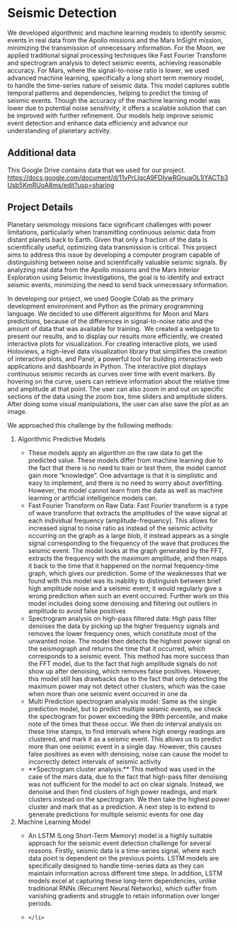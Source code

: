 # Seismic Detection
We developed algorithmic and machine learning models to identify seismic events in real data from the Apollo missions and the Mars InSight mission, minimizing the transmission of unnecessary information. For the Moon, we applied traditional signal processing techniques like Fast Fourier Transform and spectrogram analysis to detect seismic events, achieving reasonable accuracy. For Mars, where the signal-to-noise ratio is lower, we used advanced machine learning, specifically a long short term memory model, to handle the time-series nature of seismic data. This model captures subtle temporal patterns and dependencies, helping to predict the timing of seismic events. Though the accuracy of the machine learning model was lower due to potential noise sensitivity, it offers a scalable solution that can be improved with further refinement. Our models help improve seismic event detection and enhance data efficiency and advance our understanding of planetary activity. 

## Additional data
This Google Drive contains data that we used for our project. 
https://docs.google.com/document/d/11yPrLIqcA9FDIywRGnuaOL1iYACTb3Usb5KmRUoA8ms/edit?usp=sharing

## Project Details
Planetary seismology missions face significant challenges with power limitations, particularly when transmitting continuous seismic data from distant planets back to Earth. Given that only a fraction of the data is scientifically useful, optimizing data transmission is critical. This project aims to address this issue by developing a computer program capable of distinguishing between noise and scientifically valuable seismic signals. By analyzing real data from the Apollo missions and the Mars Interior Exploration using Seismic Investigations, the goal is to identify and extract seismic events, minimizing the need to send back unnecessary information. 

In developing our project, we used Google Colab as the primary development environment and Python as the primary programming language. We decided to use different algorithms for Moon and Mars predictions, because of the differences in signal-to-noise ratio and the amount of data that was available for training. 
We created a webpage to present our results, and to display our results more efficiently, we created interactive plots for visualization. For creating interactive plots, we used Holoviews, a high-level data visualization library that simplifies the creation of interactive plots, and Panel, a powerful tool for building interactive web applications and dashboards in Python. The interactive plot displays continuous seismic records as curves over time with event markers. By hovering on the curve, users can retrieve information about the relative time and amplitude at that point. The user can also zoom in and out on specific sections of the data using the zoom box, time sliders and amplitude sliders. After doing some visual manipulations, the user can also save the plot as an image.

We approached this challenge by the following methods:
<ol>
  <li>Algorithmic Predictive Models</li>
  <ul>
    <li>
      These models apply an algorithm on the raw data to get the predicted value. These models differ from machine learning due to the fact that there is no need to train or test them, the model cannot gain more “knowledge”. One advantage is that it is simplistic and easy to implement, and there is no need to worry about overfitting. However, the model cannot learn from the data as well as machine learning or artificial intelligence models can.
    </li>
    <li>
      Fast Fourier Transform on Raw Data: Fast Fourier transform is a type of wave transform that extracts the amplitudes of the wave signal at each individual frequency (amplitude-frequency). This allows for increased signal to noise ratio as instead of the seismic activity occurring on the graph as a large blob, it instead appears as a single signal corresponding to the frequency of the wave that produces the seismic event. The model looks at the graph generated by the FFT, extracts the frequency with the maximum amplitude, and then maps it back to the time that it happened on the normal frequency-time graph, which gives our prediction. Some of the weaknesses that we found with this model was its inability to distinguish between brief high amplitude noise and a seismic event; it would regularly give a wrong prediction when such an event occurred. Further work on this model includes doing some denoising and filtering out outliers in amplitude to avoid false positives
    </li>
    <li>
      Spectrogram analysis on high-pass filtered data: High pass filter denoises the data by picking up the higher frequency signals and removes the lower frequency ones, which constitute most of the unwanted noise. The model then detects the highest power signal on the seismograph and returns the time that it occurred, which corresponds to a seismic event. This method has more success than the FFT model, due to the fact that high amplitude signals do not show up after denoising, which removes false positives. However, this model still has drawbacks due to the fact that only detecting the maximum power may not detect other clusters, which was the case when more than one seismic event occurred in one da
    </li>
    <li>
      Multi Prediction spectrogram analysis model: Same as the single prediction model, but to predict multiple seismic events, we check the spectrogram for power exceeding the 99th percentile, and make note of the times that these occur. We then do interval analysis on these time stamps, to find intervals where high energy readings are clustered, and mark it as a seismic event. This allows us to predict more than one seismic event in a single day. However, this causes false positives as even with denoising, noise can cause the model to incorrectly detect intervals of seismic activity
    </li>
    <li>
      **Spectrogram cluster analysis:** This method was used in the case of the mars data, due to the fact that high-pass filter denoising was not sufficient for the model to act on clear signals. Instead, we denoise and then find clusters of high power readings, and mark clusters instead on the spectrogram. We then take the highest power cluster and mark that as a prediction. A next step is to extend to generate predictions for multiple seismic events for one day
    </li>
  </ul>
  <li>Machine Learning Model</li>
  <ul>
    <li>
      An LSTM (Long Short-Term Memory) model is a highly suitable approach for the seismic event detection challenge for several reasons. Firstly, seismic data is a time-series signal, where each data point is dependent on the previous points. LSTM models are specifically designed to handle time-series data as they can maintain information across different time steps. In addition, LSTM models excel at capturing these long-term dependencies, unlike traditional RNNs (Recurrent Neural Networks), which suffer from vanishing gradients and struggle to retain information over longer periods. 
    </li>
    <li>
      
    </li>
  </ul>
</ol>
